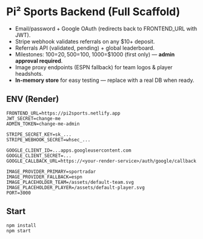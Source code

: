 
# Pi² Sports Backend (Full Scaffold)
- Email/password + Google OAuth (redirects back to FRONTEND_URL with JWT).
- Stripe webhook validates referrals on any $10+ deposit.
- Referrals API (validated, pending) + global leaderboard.
- Milestones: 100=$20, 500=$100, 1000=$1000 (first only) — **admin approval required**.
- Image proxy endpoints (ESPN fallback) for team logos & player headshots.
- **In-memory store** for easy testing — replace with a real DB when ready.

## ENV (Render)
```
FRONTEND_URL=https://pi2sports.netlify.app
JWT_SECRET=change-me
ADMIN_TOKEN=change-me-admin

STRIPE_SECRET_KEY=sk_...
STRIPE_WEBHOOK_SECRET=whsec_...

GOOGLE_CLIENT_ID=...apps.googleusercontent.com
GOOGLE_CLIENT_SECRET=...
GOOGLE_CALLBACK_URL=https://<your-render-service>/auth/google/callback

IMAGE_PROVIDER_PRIMARY=sportradar
IMAGE_PROVIDER_FALLBACK=espn
IMAGE_PLACEHOLDER_TEAM=/assets/default-team.svg
IMAGE_PLACEHOLDER_PLAYER=/assets/default-player.svg
PORT=3000
```

## Start
```
npm install
npm start
```
